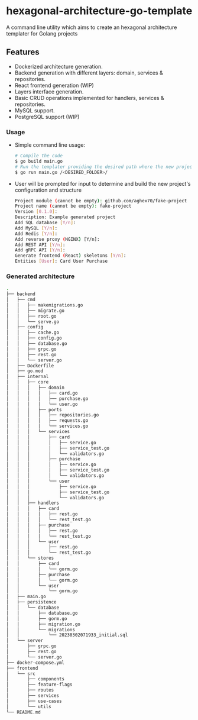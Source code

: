 # hexagonal-architecture-go-template

A command line utility which aims to create an hexagonal architecture templater for Golang projects

## Features
 - Dockerized architecture generation.
 - Backend generation with different layers: domain, services & repositories.
 - React frontend generation (WIP)
 - Layers interface generation.
 - Basic CRUD operations implemented for handlers, services & repositories.
 - MySQL support.
 - PostgreSQL support (WIP)
 
### Usage

- Simple command line usage:

  ```bash
  # Compile the code
  $ go build main.go 
  # Run the templater providing the desired path where the new project is going to be created
  $ go run main.go /<DESIRED_FOLDER>/
  ```
  
- User will be prompted for input to determine and build the new project's configuration and structure
  ```bash
  Project module (cannot be empty): github.com/aghex70/fake-project
  Project name (cannot be empty): fake-project
  Version [0.1.0]: 
  Description: Example generated project
  Add SQL database [Y/n]: 
  Add MySQL [Y/n]: 
  Add Redis [Y/n]: 
  Add reverse proxy (NGINX) [Y/n]: 
  Add REST API [Y/n]: 
  Add gRPC API [Y/n]: 
  Generate frontend (React) skeletons [Y/n]:  
  Entities [User]: Card User Purchase
  ```

### Generated architecture
 ```bash
.
├── backend
│   ├── cmd
│   │   ├── makemigrations.go
│   │   ├── migrate.go
│   │   ├── root.go
│   │   └── serve.go
│   ├── config
│   │   ├── cache.go
│   │   ├── config.go
│   │   ├── database.go
│   │   ├── grpc.go
│   │   ├── rest.go
│   │   └── server.go
│   ├── Dockerfile
│   ├── go.mod
│   ├── internal
│   │   ├── core
│   │   │   ├── domain
│   │   │   │   ├── card.go
│   │   │   │   ├── purchase.go
│   │   │   │   └── user.go
│   │   │   ├── ports
│   │   │   │   ├── repositories.go
│   │   │   │   ├── requests.go
│   │   │   │   └── services.go
│   │   │   └── services
│   │   │       ├── card
│   │   │       │   ├── service.go
│   │   │       │   ├── service_test.go
│   │   │       │   └── validators.go
│   │   │       ├── purchase
│   │   │       │   ├── service.go
│   │   │       │   ├── service_test.go
│   │   │       │   └── validators.go
│   │   │       └── user
│   │   │           ├── service.go
│   │   │           ├── service_test.go
│   │   │           └── validators.go
│   │   ├── handlers
│   │   │   ├── card
│   │   │   │   ├── rest.go
│   │   │   │   └── rest_test.go
│   │   │   ├── purchase
│   │   │   │   ├── rest.go
│   │   │   │   └── rest_test.go
│   │   │   └── user
│   │   │       ├── rest.go
│   │   │       └── rest_test.go
│   │   └── stores
│   │       ├── card
│   │       │   └── gorm.go
│   │       ├── purchase
│   │       │   └── gorm.go
│   │       └── user
│   │           └── gorm.go
│   ├── main.go
│   ├── persistence
│   │   └── database
│   │       ├── database.go
│   │       ├── gorm.go
│   │       ├── migration.go
│   │       └── migrations
│   │           └── 20230302071933_initial.sql
│   └── server
│       ├── grpc.go
│       ├── rest.go
│       └── server.go
├── docker-compose.yml
├── frontend
│   └── src
│       ├── components
│       ├── feature-flags
│       ├── routes
│       ├── services
│       ├── use-cases
│       └── utils
└── README.md
  ```
